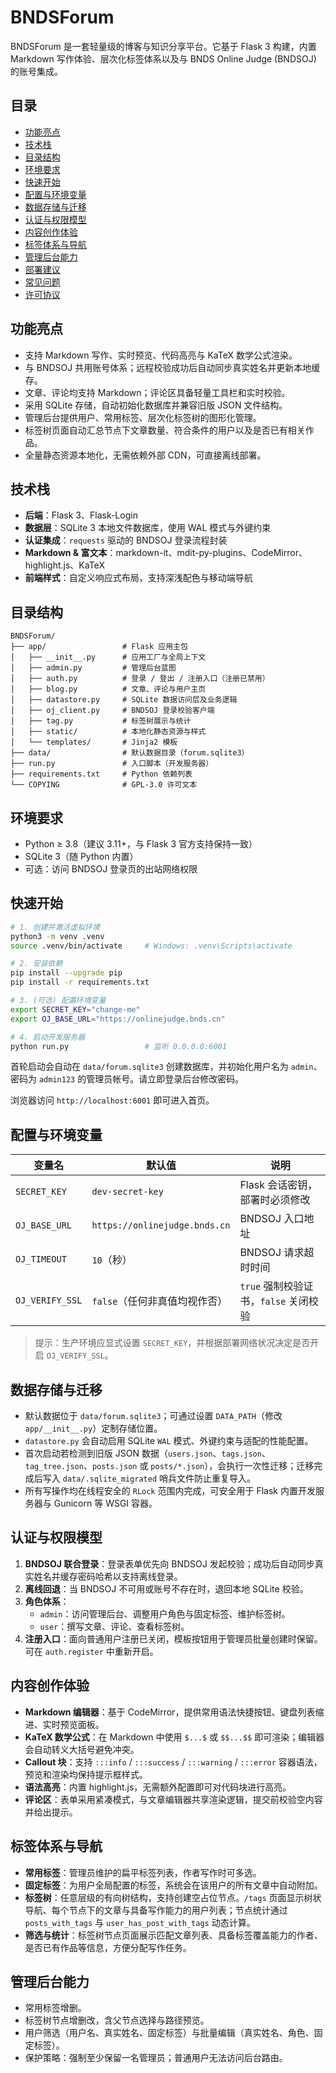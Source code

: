 # BNDSForum

BNDSForum 是一套轻量级的博客与知识分享平台。它基于 Flask 3 构建，内置 Markdown 写作体验、层次化标签体系以及与 BNDS Online Judge (BNDSOJ) 的账号集成。

## 目录

- [功能亮点](#功能亮点)
- [技术栈](#技术栈)
- [目录结构](#目录结构)
- [环境要求](#环境要求)
- [快速开始](#快速开始)
- [配置与环境变量](#配置与环境变量)
- [数据存储与迁移](#数据存储与迁移)
- [认证与权限模型](#认证与权限模型)
- [内容创作体验](#内容创作体验)
- [标签体系与导航](#标签体系与导航)
- [管理后台能力](#管理后台能力)
- [部署建议](#部署建议)
- [常见问题](#常见问题)
- [许可协议](#许可协议)

## 功能亮点

- 支持 Markdown 写作、实时预览、代码高亮与 KaTeX 数学公式渲染。
- 与 BNDSOJ 共用账号体系；远程校验成功后自动同步真实姓名并更新本地缓存。
- 文章、评论均支持 Markdown；评论区具备轻量工具栏和实时校验。
- 采用 SQLite 存储，自动初始化数据库并兼容旧版 JSON 文件结构。
- 管理后台提供用户、常用标签、层次化标签树的图形化管理。
- 标签树页面自动汇总节点下文章数量、符合条件的用户以及是否已有相关作品。
- 全量静态资源本地化，无需依赖外部 CDN，可直接离线部署。

## 技术栈

- **后端**：Flask 3、Flask-Login
- **数据层**：SQLite 3 本地文件数据库，使用 WAL 模式与外键约束
- **认证集成**：`requests` 驱动的 BNDSOJ 登录流程封装
- **Markdown & 富文本**：markdown-it、mdit-py-plugins、CodeMirror、highlight.js、KaTeX
- **前端样式**：自定义响应式布局，支持深浅配色与移动端导航

## 目录结构

```
BNDSForum/
├── app/                 # Flask 应用主包
│   ├── __init__.py      # 应用工厂与全局上下文
│   ├── admin.py         # 管理后台蓝图
│   ├── auth.py          # 登录 / 登出 / 注册入口（注册已禁用）
│   ├── blog.py          # 文章、评论与用户主页
│   ├── datastore.py     # SQLite 数据访问层及业务逻辑
│   ├── oj_client.py     # BNDSOJ 登录校验客户端
│   ├── tag.py           # 标签树展示与统计
│   ├── static/          # 本地化静态资源与样式
│   └── templates/       # Jinja2 模板
├── data/                # 默认数据目录（forum.sqlite3）
├── run.py               # 入口脚本（开发服务器）
├── requirements.txt     # Python 依赖列表
└── COPYING              # GPL-3.0 许可文本
```

## 环境要求

- Python ≥ 3.8（建议 3.11+，与 Flask 3 官方支持保持一致）
- SQLite 3（随 Python 内置）
- 可选：访问 BNDSOJ 登录页的出站网络权限

## 快速开始

```bash
# 1. 创建并激活虚拟环境
python3 -m venv .venv
source .venv/bin/activate     # Windows: .venv\Scripts\activate

# 2. 安装依赖
pip install --upgrade pip
pip install -r requirements.txt

# 3. (可选) 配置环境变量
export SECRET_KEY="change-me"
export OJ_BASE_URL="https://onlinejudge.bnds.cn"

# 4. 启动开发服务器
python run.py                 # 监听 0.0.0.0:6001
```

首轮启动会自动在 `data/forum.sqlite3` 创建数据库，并初始化用户名为 `admin`、密码为 `admin123` 的管理员帐号。请立即登录后台修改密码。

浏览器访问 `http://localhost:6001` 即可进入首页。

## 配置与环境变量

| 变量名           | 默认值                     | 说明 |
| ---------------- | -------------------------- | ---- |
| `SECRET_KEY`     | `dev-secret-key`           | Flask 会话密钥，部署时必须修改 |
| `OJ_BASE_URL`    | `https://onlinejudge.bnds.cn` | BNDSOJ 入口地址 |
| `OJ_TIMEOUT`     | `10`（秒）                 | BNDSOJ 请求超时时间 |
| `OJ_VERIFY_SSL`  | `false`（任何非真值均视作否） | `true` 强制校验证书，`false` 关闭校验 |

> 提示：生产环境应显式设置 `SECRET_KEY`，并根据部署网络状况决定是否开启 `OJ_VERIFY_SSL`。

## 数据存储与迁移

- 默认数据位于 `data/forum.sqlite3`；可通过设置 `DATA_PATH`（修改 `app/__init__.py`）定制存储位置。
- `datastore.py` 会自动启用 SQLite `WAL` 模式、外键约束与适配的性能配置。
- 首次启动若检测到旧版 JSON 数据（`users.json`、`tags.json`、`tag_tree.json`、`posts.json` 或 `posts/*.json`），会执行一次性迁移；迁移完成后写入 `data/.sqlite_migrated` 哨兵文件防止重复导入。
- 所有写操作均在线程安全的 `RLock` 范围内完成，可安全用于 Flask 内置开发服务器与 Gunicorn 等 WSGI 容器。

## 认证与权限模型

1. **BNDSOJ 联合登录**：登录表单优先向 BNDSOJ 发起校验；成功后自动同步真实姓名并缓存密码哈希以支持离线登录。
2. **离线回退**：当 BNDSOJ 不可用或账号不存在时，退回本地 SQLite 校验。
3. **角色体系**：
   - `admin`：访问管理后台、调整用户角色与固定标签、维护标签树。
   - `user`：撰写文章、评论、查看标签树。
4. **注册入口**：面向普通用户注册已关闭，模板按钮用于管理员批量创建时保留。可在 `auth.register` 中重新开启。

## 内容创作体验

- **Markdown 编辑器**：基于 CodeMirror，提供常用语法快捷按钮、键盘列表缩进、实时预览面板。
- **KaTeX 数学公式**：在 Markdown 中使用 `$...$` 或 `$$...$$` 即可渲染；编辑器会自动转义大括号避免冲突。
- **Callout 块**：支持 `:::info` / `:::success` / `:::warning` / `:::error` 容器语法，预览和渲染均保持提示框样式。
- **语法高亮**：内置 highlight.js，无需额外配置即可对代码块进行高亮。
- **评论区**：表单采用紧凑模式，与文章编辑器共享渲染逻辑，提交前校验空内容并给出提示。

## 标签体系与导航

- **常用标签**：管理员维护的扁平标签列表，作者写作时可多选。
- **固定标签**：为用户全局配置的标签，系统会在该用户的所有文章中自动附加。
- **标签树**：任意层级的有向树结构，支持创建空占位节点。`/tags` 页面显示树状导航、每个节点下的文章与具备写作能力的用户列表；节点统计通过 `posts_with_tags` 与 `user_has_post_with_tags` 动态计算。
- **筛选与统计**：标签树节点页面展示匹配文章列表、具备标签覆盖能力的作者、是否已有作品等信息，方便分配写作任务。

## 管理后台能力

- 常用标签增删。
- 标签树节点增删改，含父节点选择与路径预览。
- 用户筛选（用户名、真实姓名、固定标签）与批量编辑（真实姓名、角色、固定标签）。
- 保护策略：强制至少保留一名管理员；普通用户无法访问后台路由。

